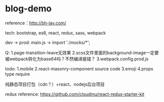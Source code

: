 # blog-demo
reference：http://bh-lay.com/

tech:
bootstrap, es6, react, redux, sass, webpack

dev -> prod:
main.js -> import './mocks/*';


Q:
1.page-transition-leave无效果
2.scss文件里面的background-image一定要被webpack转化为base64吗？不然编译报错？
3.webpack.config.prod.js

todo:
1.mobile
2.react-masonry-component source code
3.emoji
4.props type require


纯静态项目打包（cdn？）+react、nodejs后台项目


redux reference:
https://github.com/cloudmu/react-redux-starter-kit
